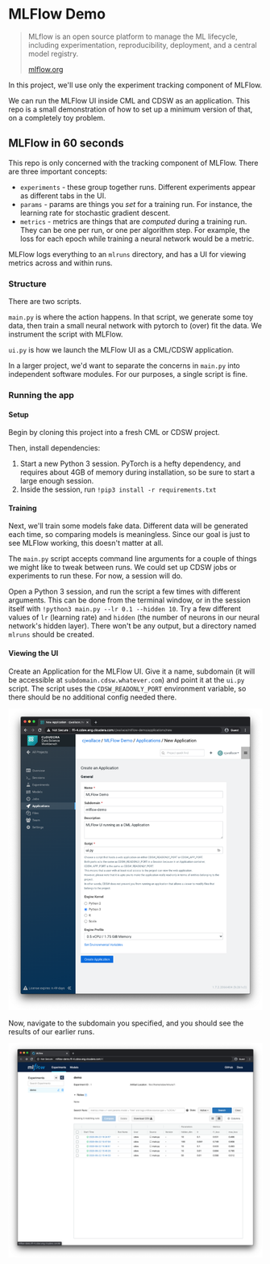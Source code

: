 # MLFlow Demo

> MLflow is an open source platform to manage the ML lifecycle, including experimentation, reproducibility, deployment, and a central model registry.
> 
> [mlflow.org](https://www.mlflow.org/)

In this project, we'll use only the experiment tracking component of MLFlow.

We can run the MLFlow UI inside CML and CDSW as an application.
This repo is a small demonstration of how to set up a minimum version of that, on a completely toy problem.

## MLFlow in 60 seconds

This repo is only concerned with the tracking component of MLFlow. There are three important concepts:
* `experiments` - these group together runs. Different experiments appear as different tabs in the UI.
* `params` - params are things you _set_ for a training run. For instance, the learning rate for stochastic gradient descent.
* `metrics` - metrics are things that are _computed_ during a training run. They can be one per run, or one per algorithm step. For example, the loss for each epoch while training a neural network would be a metric.

MLFlow logs everything to an `mlruns` directory, and has a UI for viewing metrics across and within runs.

### Structure

There are two scripts.

`main.py` is where the action happens.
In that script, we generate some toy data, then train a small neural network with pytorch to (over) fit the data.
We instrument the script with MLFlow.

`ui.py` is how we launch the MLFlow UI as a CML/CDSW application.

In a larger project, we'd want to separate the concerns in `main.py` into independent software modules.
For our purposes, a single script is fine.


### Running the app

#### Setup

Begin by cloning this project into a fresh CML or CDSW project.

Then, install dependencies:

1. Start a new Python 3 session. PyTorch is a hefty dependency, and requires about 4GB of memory during installation, so be sure to start a large enough session.
2. Inside the session, run `!pip3 install -r requirements.txt`


#### Training

Next, we'll train some models fake data.
Different data will be generated each time, so comparing models is meaningless.
Since our goal is just to see MLFlow working, this doesn't matter at all.

The `main.py` script accepts command line arguments for a couple of things we might like to tweak between runs.
We could set up CDSW jobs or experiments to run these.
For now, a session will do.

Open a Python 3 session, and run the script a few times with different arguments.
This can be done from the terminal window, or in the session itself with `!python3 main.py --lr 0.1 --hidden 10`.
Try a few different values of `lr` (learning rate) and `hidden` (the number of neurons in our neural network's hidden layer).
There won't be any output, but a directory named `mlruns` should be created.


#### Viewing the UI

Create an Application for the MLFlow UI.
Give it a name, subdomain (it will be accessible at `subdomain.cdsw.whatever.com`) and point it at the `ui.py` script.
The script uses the `CDSW_READONLY_PORT` environment variable, so there should be no additional config needed there.

![MLFlow Application setup](images/mlflow-demo-application.png)

Now, navigate to the subdomain you specified, and you should see the results of our earlier runs.

![The MLFlow UI](images/mlflow-demo-ui.png)
